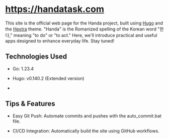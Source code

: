 # https://handatask.com

This site is the official web page for the Handa project, built using [Hugo](https://gohugo.io/) and the [Hextra](https://github.com/imfing/hextra) theme. "Handa" is the Romanized spelling of the Korean word "한다," meaning "to do" or "to act." Here, we'll introduce practical and useful apps designed to enhance everyday life. Stay tuned!




## Technologies Used

- Go: 1.23.4

- Hugo: v0.140.2 (Extended version)

- 

## Tips & Features

- Easy Git Push: Automate commits and pushes with the auto_commit.bat file.

- CI/CD Integration: Automatically build the site using GitHub workflows.
